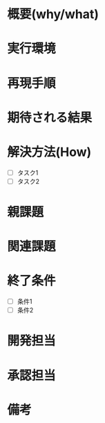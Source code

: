 # 概要(why/what)

# 実行環境

# 再現手順

# 期待される結果

# 解決方法(How)

- [ ] タスク1
- [ ] タスク2

# 親課題

# 関連課題

# 終了条件

- [ ] 条件1
- [ ] 条件2

# 開発担当

# 承認担当

# 備考
